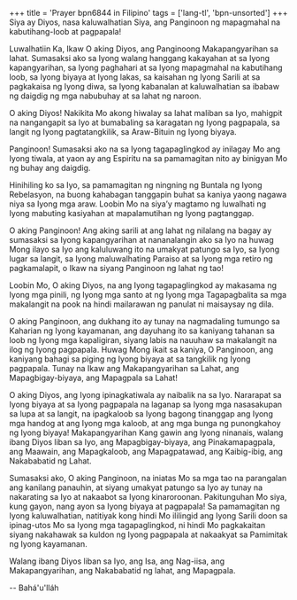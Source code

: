 +++
title = 'Prayer bpn6844 in Filipino'
tags = ['lang-tl', 'bpn-unsorted']
+++
Siya ay Diyos, nasa kaluwalhatian Siya, ang Panginoon ng mapagmahal na kabutihang-loob at pagpapala!

Luwalhatiin Ka, Ikaw O aking Diyos, ang Panginoong Makapangyarihan sa lahat. Sumasaksi ako sa Iyong walang hanggang kakayahan at sa Iyong kapangyarihan, sa Iyong paghahari at sa Iyong mapagmahal na kabutihang loob, sa Iyong biyaya at Iyong lakas, sa kaisahan ng Iyong Sarili at sa pagkakaisa ng Iyong diwa, sa Iyong kabanalan at kaluwalhatian sa ibabaw ng daigdig ng mga nabubuhay at sa lahat ng naroon.

O aking Diyos! Nakikita Mo akong hiwalay sa lahat maliban sa Iyo, mahigpit na nangangapit sa Iyo at bumabaling sa karagatan ng Iyong pagpapala, sa langit ng Iyong pagtatangkilik, sa Araw-Bituin ng Iyong biyaya. 

Panginoon! Sumasaksi ako na sa Iyong tagapaglingkod ay inilagay Mo ang Iyong tiwala, at yaon ay ang Espiritu na sa pamamagitan nito ay binigyan Mo ng buhay ang daigdig.

Hinihiling ko sa Iyo, sa pamamagitan ng ningning ng Buntala ng Iyong Rebelasyon, na buong kahabagan tanggapin buhat sa kaniya yaong nagawa niya sa Iyong mga araw. Loobin Mo na siya’y magtamo ng luwalhati ng Iyong mabuting kasiyahan at mapalamutihan ng Iyong pagtanggap.

O aking Panginoon! Ang aking sarili at ang lahat ng nilalang na bagay ay sumasaksi sa Iyong kapangyarihan at nananalangin ako sa Iyo na huwag Mong ilayo sa Iyo ang kaluluwang ito na umakyat patungo sa Iyo, sa Iyong lugar sa langit, sa Iyong maluwalhating Paraiso at sa Iyong mga retiro ng pagkamalapit, o Ikaw na siyang Panginoon ng lahat ng tao!

Loobin Mo, O aking Diyos, na ang Iyong tagapaglingkod ay makasama ng Iyong mga pinili, ng Iyong mga santo at ng Iyong mga Tagapagbalita sa mga makalangit na pook na hindi mailarawan ng panulat ni maisaysay ng dila.

O aking Panginoon, ang dukhang ito ay tunay na nagmadaling tumungo sa Kaharian ng Iyong kayamanan, ang dayuhang ito sa kaniyang tahanan sa loob ng Iyong mga kapaligiran, siyang labis na nauuhaw sa makalangit na ilog ng Iyong pagpapala. Huwag Mong ikait sa kaniya, O Panginoon, ang kaniyang bahagi sa piging ng Iyong biyaya at sa tangkilik ng Iyong pagpapala. Tunay na Ikaw ang Makapangyarihan sa Lahat, ang Mapagbigay-biyaya, ang Mapagpala sa Lahat!

O aking Diyos, ang Iyong ipinagkatiwala ay naibalik na sa Iyo. Nararapat sa Iyong biyaya at sa Iyong pagpapala na laganap sa Iyong mga nasasakupan sa lupa at sa langit, na ipagkaloob sa Iyong bagong tinanggap ang Iyong mga handog at ang Iyong mga kaloob, at ang mga bunga ng punongkahoy ng Iyong biyaya! Makapangyarihan Kang gawin ang Iyong ninanais, walang ibang Diyos liban sa Iyo, ang Mapagbigay-biyaya, ang Pinakamapagpala, ang Maawain, ang Mapagkaloob, ang Mapagpatawad, ang Kaibig-ibig, ang Nakababatid ng Lahat.

Sumasaksi ako, O aking Panginoon, na iniatas Mo sa mga tao na parangalan ang kanilang panauhin, at siyang umakyat patungo sa Iyo ay tunay na nakarating sa Iyo at nakaabot sa Iyong kinaroroonan. Pakitunguhan Mo siya, kung gayon, nang ayon sa Iyong biyaya at pagpapala! Sa pamamagitan ng Iyong kaluwalhatian, natitiyak kong hindi Mo ililingid ang Iyong Sarili doon sa ipinag-utos Mo sa Iyong mga tagapaglingkod, ni hindi Mo pagkakaitan siyang nakahawak sa kuldon ng Iyong pagpapala at nakaakyat sa Pamimitak ng Iyong kayamanan.

Walang ibang Diyos liban sa Iyo, ang Isa, ang Nag-iisa, ang Makapangyarihan, ang Nakababatid ng lahat, ang Mapagpala.

-- Bahá'u'lláh
